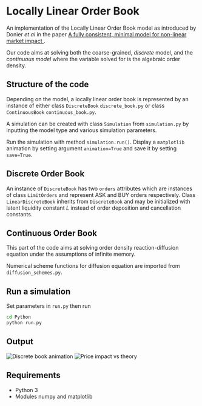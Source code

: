 # Locally Linear Order Book

An implementation of the Locally Linear Order Book model as introduced by Donier *et al* in the paper [A fully consistent, minimal model for non-linear market impact ](https://https://arxiv.org/abs/1412.0141).

Our code aims at solving both the coarse-grained, *discrete* model, and the *continuous model* where the variable solved for is the algebraic order density.

## Structure of the code

Depending on the model, a locally linear order book is represented by an instance of either class `DiscreteBook` `discrete_book.py` or class `ContinuousBook` `continuous_book.py`.

A simulation can be created with class `Simulation` from `simulation.py` by inputting the model type and various simulation parameters.

Run the simulation with method `simulation.run()`. Display a `matplotlib` animation by setting argument `animation=True` and save it by setting `save=True`.

## Discrete Order Book

An instance of `DiscreteBook` has two `orders` attributes which are instances of class `LimitOrders` and represent ASK and BUY orders respectively.
Class `LinearDiscreteBook` inherits from `DiscreteBook` and may be initialized with latent liquidity constant *L* instead of order deposition and cancellation constants.

## Continuous Order Book

This part of the code aims at solving order density reaction-diffusion equation under the assumptions of infinite memory.

Numerical scheme functions for diffusion equation are imported from `diffusion_schemes.py`.



## Run a simulation
Set parameters in `run.py` then run

```bash
cd Python
python run.py
```

## Output

![Discrete book animation](demo/histogramgif)
![Price impact vs theory](demo/vs_vs_theory.png)

## Requirements
* Python 3
* Modules numpy and matplotlib
